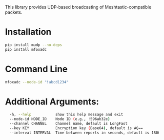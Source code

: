 This library provides UDP-based broadcasting of Meshtastic-compatible packets.

# Installation

```bash
pip install mudp --no-deps
pip install mfoxadc
```

# Command Line

```bash
mfoxadc --node-id "!abcd1234"
```

# Additional Arguments:
```bash
  -h, --help           show this help message and exit
  --node-id NODE_ID    Node ID (e.g., !596ab32e)
  --channel CHANNEL    Channel name, default is LongFast
  --key KEY            Encryption key (Base64), default is AQ==
  --interval INTERVAL  Time between reports in seconds, default is 1800
```